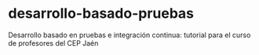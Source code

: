 desarrollo-basado-pruebas
=========================

Desarrollo basado en pruebas e integración continua: tutorial para el curso de profesores del CEP Jaén
